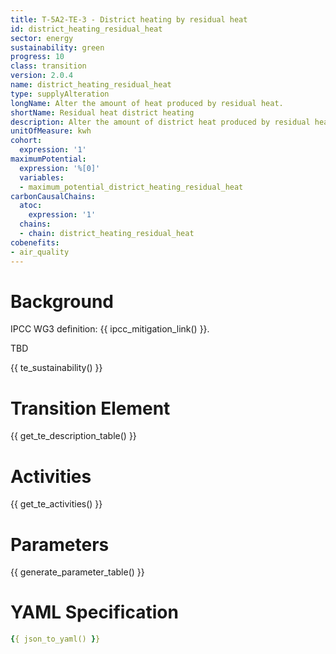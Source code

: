 ```yaml
---
title: T-5A2-TE-3 - District heating by residual heat
id: district_heating_residual_heat
sector: energy
sustainability: green
progress: 10
class: transition
version: 2.0.4
name: district_heating_residual_heat
type: supplyAlteration
longName: Alter the amount of heat produced by residual heat.
shortName: Residual heat district heating
description: Alter the amount of district heat produced by residual heat
unitOfMeasure: kwh
cohort:
  expression: '1'
maximumPotential:
  expression: '%[0]'
  variables:
  - maximum_potential_district_heating_residual_heat
carbonCausalChains:
  atoc:
    expression: '1'
  chains:
  - chain: district_heating_residual_heat
cobenefits:
- air_quality
---
```

# Background

IPCC WG3 definition: {{ ipcc_mitigation_link() }}.

TBD




{{ te_sustainability() }}

# Transition Element

{{ get_te_description_table() }}




# Activities

{{ get_te_activities() }}


# Parameters

{{ generate_parameter_table() }}


# YAML Specification

```yaml
{{ json_to_yaml() }}
```